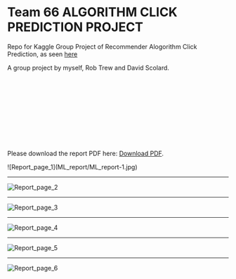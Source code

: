 # Team 66 ALGORITHM CLICK PREDICTION PROJECT
Repo for Kaggle Group Project of Recommender Alogorithm Click Prediction, as seen [here](https://www.kaggle.com/c/tcd-ml-comp-201920-rec-alg-click-pred-group/overview)

A group project by myself, Rob Trew and David Scolard.

<object data="https://gitlab.scss.tcd.ie/team_66_CS7CS4/Click_Predict/blob/dev1/ML_report.pdf" type="application/pdf" width="700px" height="700px">
    <embed src="https://gitlab.scss.tcd.ie/team_66_CS7CS4/Click_Predict/blob/dev1/ML_report.pdf">
        <p>Please download the report PDF here: <a href="https://gitlab.scss.tcd.ie/team_66_CS7CS4/Click_Predict/blob/dev1/ML_report.pdf">Download PDF</a>.</p>
    </embed>
</object>
![Report_page_1](ML_report/ML_report-1.jpg)

_________________

![Report_page_2](ML_report/ML_report-2.jpg)

_________________

![Report_page_3](ML_report/ML_report-3.jpg)

_________________

![Report_page_4](ML_report/ML_report-4.jpg)

_________________

![Report_page_5](ML_report/ML_report-5.jpg)

_________________

![Report_page_6](ML_report/ML_report-6.jpg)
